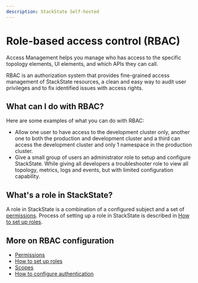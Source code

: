 ```yaml
---
description: StackState Self-hosted
---
```


# Role-based access control (RBAC)

Access Management helps you manage who has access to the specific topology elements, UI elements, and which APIs they can call.

RBAC is an authorization system that provides fine-grained access management of StackState resources, a clean and easy way to audit user privileges and to fix identified issues with access rights.

## What can I do with RBAC?

Here are some examples of what you can do with RBAC:

* Allow one user to have access to the development cluster only, another one to both the production and development cluster and a third can access the development cluster and only 1 namespace in the production cluster.
* Give a small group of users an administrator role to setup and configure StackState. While giving all developers a troubleshooter role to view all topology, metrics, logs and events, but with limited configuration capability.

## What's a role in StackState?

A role in StackState is a combination of a configured subject and a set of [permissions](rbac_permissions.md). Process of setting up a role in StackState is described in [How to set up roles](rbac_roles.md).

## More on RBAC configuration

* [Permissions](rbac_permissions.md)
* [How to set up roles](rbac_roles.md)
* [Scopes](rbac_scopes.md)
* [How to configure authentication](../authentication/)

